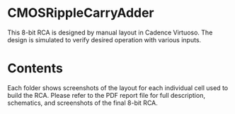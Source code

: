 # CMOSRippleCarryAdder
This 8-bit RCA is designed by manual layout in Cadence Virtuoso. The design is simulated to verify desired operation with various inputs.

# Contents
Each folder shows screenshots of the layout for each individual cell used to build the RCA.
Please refer to the PDF report file for full description, schematics, and screenshots of the final 8-bit RCA.
